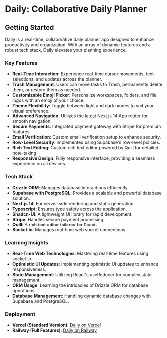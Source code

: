 # Daily: Collaborative Daily Planner

## Getting Started

Daily is a real-time, collaborative daily planner app designed to enhance productivity and organization. With an array of dynamic features and a robust tech stack, Daily elevates your planning experience.

### Key Features

- **Real-Time Interaction**: Experience real-time cursor movements, text-selections, and updates across the planner.
- **Trash Management**: Users can move tasks to Trash, permanently delete them, or restore them as needed.
- **Customizable Emoji Picker**: Personalize workspaces, folders, and file logos with an emoji of your choice.
- **Theme Flexibility**: Toggle between light and dark modes to suit your visual preference.
- **Advanced Navigation**: Utilizes the latest Next.js 14 App router for smooth navigation.
- **Secure Payments**: Integrated payment gateway with Stripe for premium features.
- **Email Verification**: Custom email verification setup to enhance security.
- **Row-Level Security**: Implemented using Supabase's row-level policies.
- **Rich Text Editing**: Custom rich text editor powered by Quill for detailed note-taking.
- **Responsive Design**: Fully responsive interface, providing a seamless experience on all devices.

### Tech Stack

- **Drizzle ORM**: Manages database interactions efficiently.
- **Supabase with PostgreSQL**: Provides a scalable and powerful database solution.
- **Next.js 14**: For server-side rendering and static generation.
- **Typescript**: Ensures type safety across the application.
- **Shadcn-UI**: A lightweight UI library for rapid development.
- **Stripe**: Handles secure payment processing.
- **Quill**: A rich text editor tailored for React.
- **Socket.io**: Manages real-time web socket connections.

### Learning Insights

- **Real-Time Web Technologies**: Mastering real-time features using socket.io.
- **Optimistic UI Updates**: Implementing optimistic UI updates to enhance responsiveness.
- **State Management**: Utilizing React's useReducer for complex state management.
- **ORM Usage**: Learning the intricacies of Drizzle ORM for database operations.
- **Database Management**: Handling dynamic database changes with Supabase and PostgreSQL.

### Deployment

- **Vercel (Standard Version)**: [Daily on Vercel](https://note-app-pi-nine.vercel.app/)
- **Railway (Full Features)**: [Daily on Railway](https://cypress-collaboration.up.railway.app/)
